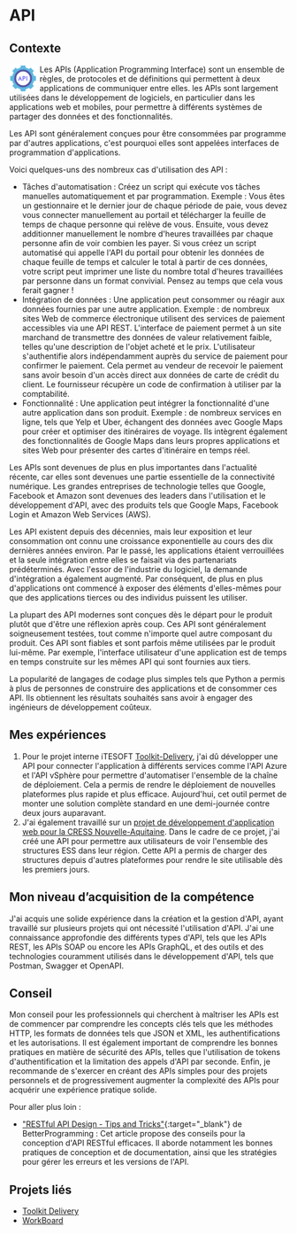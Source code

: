 # API

## Contexte

<img src="../../../img/api.png" width="50" height="50" style="float: left; margin-right: 5px">

Les APIs (Application Programming Interface) sont un ensemble de règles, de protocoles et de définitions qui permettent
à deux applications de communiquer entre elles. les APIs sont largement utilisées dans le développement de logiciels, en
particulier dans les applications web et mobiles, pour permettre à différents systèmes de partager des données et des
fonctionnalités.

Les API sont généralement conçues pour être consommées par programme par d'autres applications, c'est pourquoi elles
sont appelées interfaces de programmation d'applications.

Voici quelques-uns des nombreux cas d'utilisation des API :

- Tâches d'automatisation : Créez un script qui exécute vos tâches manuelles automatiquement et par programmation.
  Exemple : Vous êtes un gestionnaire et le dernier jour de chaque période de paie, vous devez vous connecter
  manuellement au portail et télécharger la feuille de temps de chaque personne qui relève de vous. Ensuite, vous devez
  additionner manuellement le nombre d'heures travaillées par chaque personne afin de voir combien les payer. Si vous
  créez un script automatisé qui appelle l'API du portail pour obtenir les données de chaque feuille de temps et
  calculer le total à partir de ces données, votre script peut imprimer une liste du nombre total d'heures travaillées
  par personne dans un format convivial. Pensez au temps que cela vous ferait gagner !
- Intégration de données : Une application peut consommer ou réagir aux données fournies par une autre application.
  Exemple : de nombreux sites Web de commerce électronique utilisent des services de paiement accessibles via une API
  REST. L'interface de paiement permet à un site marchand de transmettre des données de valeur relativement faible,
  telles qu'une description de l'objet acheté et le prix. L'utilisateur s'authentifie alors indépendamment auprès du
  service de paiement pour confirmer le paiement. Cela permet au vendeur de recevoir le paiement sans avoir besoin d'un
  accès direct aux données de carte de crédit du client. Le fournisseur récupère un code de confirmation à utiliser par
  la comptabilité.
- Fonctionnalité : Une application peut intégrer la fonctionnalité d'une autre application dans son produit. Exemple :
  de nombreux services en ligne, tels que Yelp et Uber, échangent des données avec Google Maps pour créer et optimiser
  des itinéraires de voyage. Ils intègrent également des fonctionnalités de Google Maps dans leurs propres applications
  et sites Web pour présenter des cartes d'itinéraire en temps réel.

Les APIs sont devenues de plus en plus importantes dans l'actualité récente, car elles sont devenues une partie
essentielle de la connectivité numérique. Les grandes entreprises de technologie telles que Google, Facebook et Amazon
sont devenues des leaders dans l'utilisation et le développement d'API, avec des produits tels que Google Maps, Facebook
Login et Amazon Web Services (AWS).

Les API existent depuis des décennies, mais leur exposition et leur consommation ont connu une croissance exponentielle
au cours des dix dernières années environ. Par le passé, les applications étaient verrouillées et la seule intégration
entre elles se faisait via des partenariats prédéterminés. Avec l'essor de l'industrie du logiciel, la demande
d'intégration a également augmenté. Par conséquent, de plus en plus d'applications ont commencé à exposer des éléments
d'elles-mêmes pour que des applications tierces ou des individus puissent les utiliser.

La plupart des API modernes sont conçues dès le départ pour le produit plutôt que d'être une réflexion après coup. Ces
API sont généralement soigneusement testées, tout comme n'importe quel autre composant du produit. Ces API sont fiables
et sont parfois même utilisées par le produit lui-même. Par exemple, l'interface utilisateur d'une application est
de temps en temps construite sur les mêmes API qui sont fournies aux tiers.

La popularité de langages de codage plus simples tels que Python a permis à plus de personnes de construire des
applications et de consommer ces API. Ils obtiennent les résultats souhaités sans avoir à engager des ingénieurs de
développement coûteux.

## Mes expériences

1. Pour le projet interne iTESOFT [Toolkit-Delivery](../../../mes-réalisations/toolkit-delivery), j'ai dû développer une
   API pour connecter l'application à différents services comme l'API Azure et l'API vSphère pour permettre
   d'automatiser l'ensemble de la chaîne de déploiement. Cela a permis de rendre le déploiement de nouvelles plateformes
   plus rapide et plus efficace. Aujourd'hui, cet outil permet de monter une solution complète standard en une
   demi-journée contre deux jours auparavant.
2. J'ai également travaillé sur
   un [projet de développement d'application web pour la CRESS Nouvelle-Aquitaine](../../../mes-réalisations/essentiel).
   Dans le cadre de ce projet, j'ai créé une API pour permettre aux utilisateurs de voir l'ensemble des structures ESS
   dans leur région. Cette API a permis de charger des structures depuis d'autres plateformes pour rendre le site
   utilisable dès les premiers jours.

## Mon niveau d’acquisition de la compétence

J'ai acquis une solide expérience dans la création et la gestion d'API, ayant travaillé sur plusieurs projets qui ont
nécessité l'utilisation d'API. J'ai une connaissance approfondie des différents types d'API, tels que les APIs REST, les
APIs SOAP ou encore les APIs GraphQL, et des outils et des technologies couramment utilisés dans le développement d'API,
tels que Postman, Swagger et OpenAPI.

## Conseil

Mon conseil pour les professionnels qui cherchent à maîtriser les APIs est de commencer par comprendre les concepts clés
tels que les méthodes HTTP, les formats de données tels que JSON et XML, les authentifications et les autorisations. Il
est également important de comprendre les bonnes pratiques en matière de sécurité des APIs, telles que l'utilisation de
tokens d'authentification et la limitation des appels d'API par seconde. Enfin, je recommande de s'exercer en créant des
APIs simples pour des projets personnels et de progressivement augmenter la complexité des APIs pour acquérir une
expérience pratique solide.

Pour aller plus loin :

- ["RESTful API Design - Tips and Tricks"](https://betterprogramming.pub/restful-api-design-tips-and-tricks-31a0f71e6d8f){:target="_blank"} de BetterProgramming : Cet article propose des conseils pour la conception d'API RESTful efficaces.
  Il aborde notamment les bonnes pratiques de conception et de documentation, ainsi que les stratégies pour gérer les
  erreurs et les versions de l'API.

## Projets liés

- [Toolkit Delivery](../../../mes-réalisations/toolkit-delivery)
- [WorkBoard](../../../mes-réalisations/workboard)
